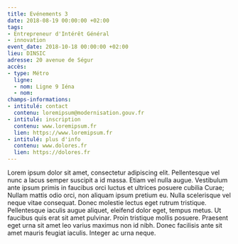 ```yaml
---
title: Evénements 3
date: 2018-08-19 00:00:00 +02:00
tags:
- Entrepreneur d'Intérêt Général
- innovation
event_date: 2018-10-18 00:00:00 +02:00
lieu: DINSIC
adresse: 20 avenue de Ségur
accès:
- type: Métro
  ligne:
  - nom: Ligne 9 Iéna
  - nom: 
champs-informations:
- intitulé: contact
  contenu: loremipsum@modernisation.gouv.fr
- intitulé: inscription
  contenu: www.loremipsum.fr
  lien: https://www.loremipsum.fr
- intitulé: plus d'info
  contenu: www.dolores.fr
  lien: https://dolores.fr
---
```


Lorem ipsum dolor sit amet, consectetur adipiscing elit. Pellentesque vel nunc a lacus semper suscipit a id massa. Etiam vel nulla augue. Vestibulum ante ipsum primis in faucibus orci luctus et ultrices posuere cubilia Curae; Nullam mattis odio orci, non aliquam ipsum pretium eu. Nulla scelerisque vel neque vitae consequat. Donec molestie lectus eget rutrum tristique. Pellentesque iaculis augue aliquet, eleifend dolor eget, tempus metus. Ut faucibus quis erat sit amet pulvinar. Proin tristique mollis posuere. Praesent eget urna sit amet leo varius maximus non id nibh. Donec facilisis ante sit amet mauris feugiat iaculis. Integer ac urna neque.
